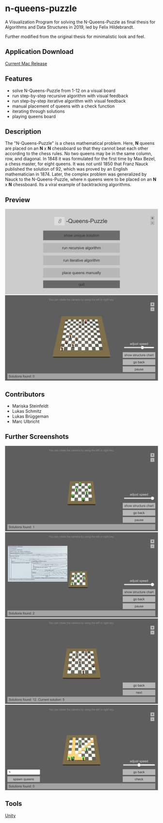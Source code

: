 # n-queens-puzzle

A Visualization Program for solving the N-Queens-Puzzle as final thesis for Algorithms and Data Structures in 2019, led by Felix Hildebrandt.

Further modified from the original thesis for minimalistic look and feel.

## Application Download

[Current Mac Release](https://github.com/fhildeb/n-queens-puzzle/releases)

## Features

- solve N-Queens-Puzzle from 1-12 on a visual board
- run step-by-step recursive algorithm with visual feedback
- run step-by-step iterative algorithm with visual feedback
- manual placement of queens with a check function
- iterating through solutions
- playing queens board

## Description

The "N-Queens-Puzzle" is a chess mathematical problem. Here, **N** queens are placed on an **N** x **N** chessboard so that they cannot beat each other according to the chess rules. No two queens may be in the same column, row, and diagonal. In 1848 it was formulated for the first time by Max Bezel, a chess master, for eight queens. It was not until 1850 that Franz Nauck published the solution of 92, which was proved by an English mathematician in 1874. Later, the complex problem was generalized by Nauck to the N-Queens-Puzzle, where n queens were to be placed on an **N** x **N** chessboard. Its a viral example of backtracking algorithms.

## Preview 

![N-Queens-Problem Screenshot](/img/n-queens-problem-screen_01.png)
![N-Queens-Problem Screenshot](/img/n-queens-problem-screen_02.png)


## Contributors 

- Mariska Steinfeldt
- Lukas Schmitz
- Lukas Brüggeman
- Marc Ulbricht

## Further Screenshots

![N-Queens-Problem Screenshot](/img/n-queens-problem-screen_03.png)
![N-Queens-Problem Screenshot](/img/n-queens-problem-screen_04.png)
![N-Queens-Problem Screenshot](/img/n-queens-problem-screen_05.png)
![N-Queens-Problem Screenshot](/img/n-queens-problem-screen_06.png)

## Tools

[Unity](https://unity.com/)